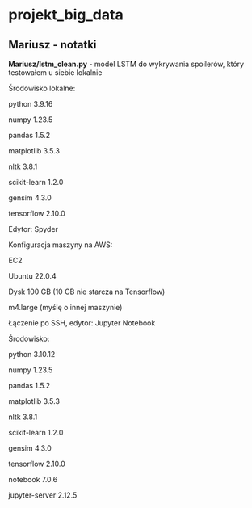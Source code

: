 # projekt_big_data

## Mariusz - notatki 

**Mariusz/lstm_clean.py** - model LSTM do wykrywania spoilerów, który testowałem u siebie lokalnie

Środowisko lokalne:

python 3.9.16

numpy 1.23.5

pandas 1.5.2

matplotlib 3.5.3

nltk 3.8.1

scikit-learn 1.2.0

gensim 4.3.0

tensorflow 2.10.0

Edytor: Spyder



Konfiguracja maszyny na AWS:

EC2

Ubuntu 22.0.4

Dysk 100 GB (10 GB nie starcza na Tensorflow)

m4.large (myślę o innej maszynie)

Łączenie po SSH, edytor: Jupyter Notebook

Środowisko:

python 3.10.12

numpy 1.23.5

pandas 1.5.2

matplotlib 3.5.3

nltk 3.8.1

scikit-learn 1.2.0

gensim 4.3.0

tensorflow 2.10.0

notebook 7.0.6

jupyter-server 2.12.5
